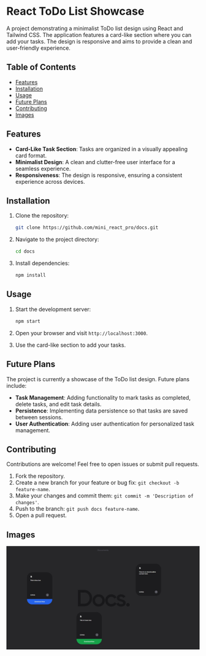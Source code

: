 # React ToDo List Showcase

A project demonstrating a minimalist ToDo list design using React and Tailwind CSS. The application features a card-like section where you can add your tasks. The design is responsive and aims to provide a clean and user-friendly experience.

## Table of Contents


- [Features](#features)
- [Installation](#installation)
- [Usage](#usage)
- [Future Plans](#future-plans)
- [Contributing](#contributing)
- [Images](#images)




## Features

- **Card-Like Task Section**: Tasks are organized in a visually appealing card format.
- **Minimalist Design**: A clean and clutter-free user interface for a seamless experience.
- **Responsiveness**: The design is responsive, ensuring a consistent experience across devices.

## Installation

1. Clone the repository:

   ```bash
   git clone https://github.com/mini_react_pro/docs.git
   ```

2. Navigate to the project directory:

   ```bash
   cd docs
   ```

3. Install dependencies:

   ```bash
   npm install
   ```

## Usage

1. Start the development server:

   ```bash
   npm start
   ```

2. Open your browser and visit `http://localhost:3000`.

3. Use the card-like section to add your tasks.

## Future Plans

The project is currently a showcase of the ToDo list design. Future plans include:

- **Task Management**: Adding functionality to mark tasks as completed, delete tasks, and edit task details.
- **Persistence**: Implementing data persistence so that tasks are saved between sessions.
- **User Authentication**: Adding user authentication for personalized task management.

## Contributing

Contributions are welcome! Feel free to open issues or submit pull requests.

1. Fork the repository.
2. Create a new branch for your feature or bug fix: `git checkout -b feature-name`.
3. Make your changes and commit them: `git commit -m 'Description of changes'`.
4. Push to the branch: `git push docs feature-name`.
5. Open a pull request.

## Images
![ToDo List Screenshot](./screenshot/1.jpeg)


